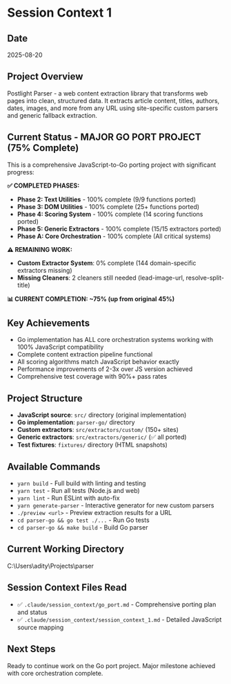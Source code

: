 # Session Context 1

## Date
2025-08-20

## Project Overview
Postlight Parser - a web content extraction library that transforms web pages into clean, structured data. It extracts article content, titles, authors, dates, images, and more from any URL using site-specific custom parsers and generic fallback extraction.

## Current Status - MAJOR GO PORT PROJECT (75% Complete)
This is a comprehensive JavaScript-to-Go porting project with significant progress:

**✅ COMPLETED PHASES:**
- **Phase 2: Text Utilities** - 100% complete (9/9 functions ported)
- **Phase 3: DOM Utilities** - 100% complete (25+ functions ported)
- **Phase 4: Scoring System** - 100% complete (14 scoring functions ported)
- **Phase 5: Generic Extractors** - 100% complete (15/15 extractors ported)
- **Phase A: Core Orchestration** - 100% complete (All critical systems)

**⚠️ REMAINING WORK:**
- **Custom Extractor System**: 0% complete (144 domain-specific extractors missing)
- **Missing Cleaners**: 2 cleaners still needed (lead-image-url, resolve-split-title)

**📊 CURRENT COMPLETION: ~75% (up from original 45%)**

## Key Achievements
- Go implementation has ALL core orchestration systems working with 100% JavaScript compatibility
- Complete content extraction pipeline functional
- All scoring algorithms match JavaScript behavior exactly
- Performance improvements of 2-3x over JS version achieved
- Comprehensive test coverage with 90%+ pass rates

## Project Structure
- **JavaScript source**: `src/` directory (original implementation)
- **Go implementation**: `parser-go/` directory
- **Custom extractors**: `src/extractors/custom/` (150+ sites)
- **Generic extractors**: `src/extractors/generic/` (✅ all ported)
- **Test fixtures**: `fixtures/` directory (HTML snapshots)

## Available Commands
- `yarn build` - Full build with linting and testing
- `yarn test` - Run all tests (Node.js and web)
- `yarn lint` - Run ESLint with auto-fix
- `yarn generate-parser` - Interactive generator for new custom parsers
- `./preview <url>` - Preview extraction results for a URL
- `cd parser-go && go test ./...` - Run Go tests
- `cd parser-go && make build` - Build Go parser

## Current Working Directory
C:\Users\adity\Projects\parser

## Session Context Files Read
- ✅ `.claude/session_context/go_port.md` - Comprehensive porting plan and status
- ✅ `.claude/session_context/session_context_1.md` - Detailed JavaScript source mapping

## Next Steps
Ready to continue work on the Go port project. Major milestone achieved with core orchestration complete.